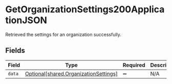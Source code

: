 # GetOrganizationSettings200ApplicationJSON

Retrieved the settings for an organization successfully.


## Fields

| Field                                                                                    | Type                                                                                     | Required                                                                                 | Description                                                                              |
| ---------------------------------------------------------------------------------------- | ---------------------------------------------------------------------------------------- | ---------------------------------------------------------------------------------------- | ---------------------------------------------------------------------------------------- |
| `data`                                                                                   | [Optional[shared.OrganizationSettings]](undefined/models/shared/organizationsettings.md) | :heavy_minus_sign:                                                                       | N/A                                                                                      |